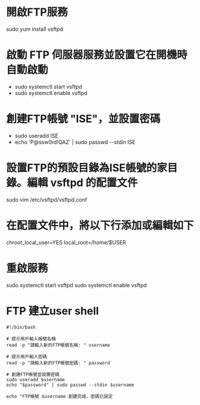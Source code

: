 # 開啟FTP服務
sudo yum install vsftpd

# 啟動 FTP 伺服器服務並設置它在開機時自動啟動
- sudo systemctl start vsftpd
- sudo systemctl enable vsftpd

# 創建FTP帳號 "ISE"，並設置密碼
- sudo useradd ISE
- echo 'P@ssw0rd!QAZ' | sudo passwd --stdin ISE

# 設置FTP的預設目錄為ISE帳號的家目錄。編輯 vsftpd 的配置文件
sudo vim  /etc/vsftpd/vsftpd.conf
# 在配置文件中，將以下行添加或編輯如下
chroot_local_user=YES
local_root=/home/$USER

# 重啟服務
sudo systemctl start vsftpd
sudo systemctl enable vsftpd

# FTP 建立user shell
``````
#!/bin/bash

# 提示用戶輸入帳號名稱
read -p "請輸入新的FTP帳號名稱: " username

# 提示用戶輸入密碼
read -p "請輸入新的FTP帳號密碼: " password

# 創建FTP帳號並設置密碼
sudo useradd $username
echo "$password" | sudo passwd --stdin $username

echo "FTP帳號 $username 創建完成，密碼已設定
``````
